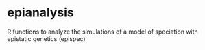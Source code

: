 # epianalysis
R functions to analyze the simulations of a model of speciation with epistatic genetics (epispec)
